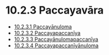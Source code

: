 # 10.2.3 Paccayavāra

* [10.2.3.1 Paccayānuloma](10.2.3/10.2.3.1.md)
* [10.2.3.2 Paccayapaccanīya](10.2.3/10.2.3.2.md)
* [10.2.3.3 Paccayānulomapaccanīya](10.2.3/10.2.3.3.md)
* [10.2.3.4 Paccayapaccanīyānuloma](10.2.3/10.2.3.4.md)
